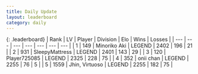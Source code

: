 ```yaml
---
title: Daily Update
layout: leaderboard
category: daily
---
```


{: .leaderboard}
| Rank | LV | Player | Division | Elo | Wins | Losses |
| --- | --- | --- | --- | --- | --- | --- |
| <span data-change="0">1</span> | 149 | <span title="ID: 456466">Minoriko Aki</span> | LEGEND | <span data-change="2">2402</span> | <span data-change="1">196</span> | <span data-change="0">21</span> |
| <span data-change="1">2</span> | 931 | <span title="ID: 153129">SleepyMattress</span> | LEGEND | <span data-change="69">2401</span> | <span data-change="31">143</span> | <span data-change="2">29</span> |
| <span data-change="-1">3</span> | 120 | <span title="ID: 725085">Player725085</span> | LEGEND | <span data-change="-10">2325</span> | <span data-change="6">228</span> | <span data-change="3">75</span> |
| <span data-change="1">4</span> | 352 | <span title="ID: 614761">onii chan</span> | LEGEND | <span data-change="7">2255</span> | <span data-change="2">76</span> | <span data-change="0">5</span> |
| <span data-change="-1">5</span> | 1559 | <span title="ID: 451068">Jhin, Virtuoso</span> | LEGEND | <span data-change="0">2255</span> | <span data-change="0">182</span> | <span data-change="0">75</span> |